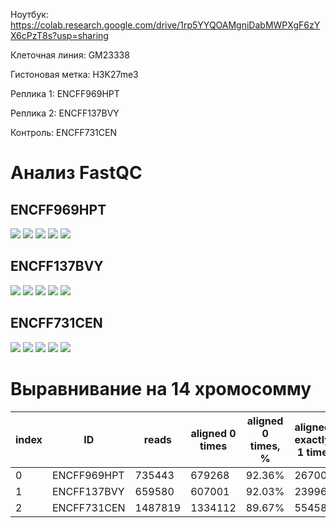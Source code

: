 Ноутбук: https://colab.research.google.com/drive/1rp5YYQOAMgniDabMWPXgF6zYX6cPzT8s?usp=sharing

Клеточная линия: GM23338

Гистоновая метка: H3K27me3

Реплика 1: ENCFF969HPT

Реплика 2: ENCFF137BVY

Контроль: ENCFF731CEN

# Анализ FastQC

## ENCFF969HPT

![](ENCFF969HPT-1.png)
![](ENCFF969HPT-2.png)
![](ENCFF969HPT-3.png)
![](ENCFF969HPT-4.png)
![](ENCFF969HPT-5.png)

## ENCFF137BVY

![](ENCFF137BVY-1.png)
![](ENCFF137BVY-2.png)
![](ENCFF137BVY-3.png)
![](ENCFF137BVY-4.png)
![](ENCFF137BVY-5.png)

## ENCFF731CEN

![](ENCFF731CEN-1.png)
![](ENCFF731CEN-2.png)
![](ENCFF731CEN-3.png)
![](ENCFF731CEN-4.png)
![](ENCFF731CEN-5.png)

# Выравнивание на 14 хромосомму

|index|ID|reads|aligned 0 times|aligned 0 times, %|aligned exactly 1 time|aligned exactly 1 time, %|aligned &gt;1 times|aligned &gt;1 times, %|
|---|---|---|---|---|---|---|---|---|
|0|ENCFF969HPT|735443|679268|92\.36%|26700|3\.63%|29475|4\.01%|
|1|ENCFF137BVY|659580|607001|92\.03%|23996|3\.64%|28583|4\.33%|
|2|ENCFF731CEN|1487819|1334112|89\.67%|55458|3\.73%|98249|6\.60%|
